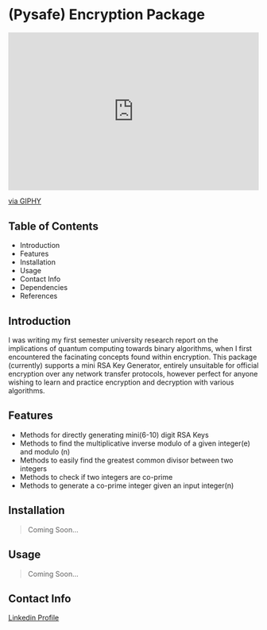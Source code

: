 # (Pysafe) Encryption Package
<div style="width:100%;height:0;padding-bottom:63%;position:relative;"><iframe src="https://giphy.com/embed/6OrCT1jVbonHG" width="100%" height="100%" style="position:absolute" frameBorder="0" class="giphy-embed" allowFullScreen></iframe></div><p><a href="https://giphy.com/gifs/wiki-hacking-obd-6OrCT1jVbonHG">via GIPHY</a></p>

## Table of Contents
- Introduction
- Features
- Installation
- Usage
- Contact Info
- Dependencies
- References

## Introduction
I was writing my first semester university research report on the implications of quantum computing towards binary algorithms, when I first encountered the facinating concepts found within encryption. This package (currently) supports a mini RSA Key Generator, entirely unsuitable for official encryption over any network transfer protocols, however perfect for anyone wishing to learn and practice encryption and decryption with various algorithms.

## Features
- Methods for directly generating mini(6-10) digit RSA Keys
- Methods to find the multiplicative inverse modulo of a given integer(e) and modulo (n)
- Methods to easily find the greatest common divisor between two integers
- Methods to check if two integers are co-prime
- Methods to generate a co-prime integer given an input integer(n)

## Installation
> Coming Soon...

## Usage
> Coming Soon...

## Contact Info
[Linkedin Profile](https://www.linkedin.com/in/christian-damete-yeboa-bb79442a3/)